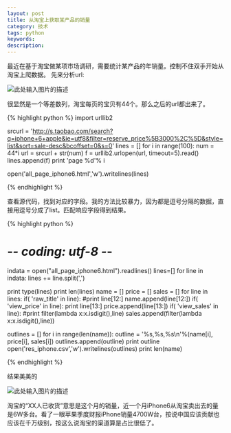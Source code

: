 ```yaml
---
layout: post
title: 从淘宝上获取某产品的销量
category: 技术
tags: python
keywords:
description:
---
```


最近在基于淘宝做某项市场调研，需要统计某产品的年销量。控制不住双手开始从淘宝上爬数据。
先来分析url:

![此处输入图片的描述](http://7nj0fx.com1.z0.glb.clouddn.com/屏幕快照%202015-07-24%20下午3.47.30.png)

很显然是一个等差数列，淘宝每页的宝贝有44个。那么之后的url都出来了。

{% highlight python %}
import urllib2

srcurl = 'http://s.taobao.com/search?q=iphone+6+apple&ie=utf8&filter=reserve_price%5B3000%2C%5D&style=list&sort=sale-desc&bcoffset=0&s=0'
lines = []
for i in range(100):
    num = 44*i
    url = srcurl + str(num)
    f = urllib2.urlopen(url, timeout=5).read()
    lines.append(f)
    print 'page %d'% i

open('all_page_iphone6.html','w').writelines(lines)

{% endhighlight %}

查看源代码，找到对应的字段。我的方法比较暴力，因为都是逗号分隔的数据，直接用逗号分成了list。匹配响应字段得到结果。


{% highlight python %}

# -*- coding: utf-8 -*-

indata = open("all_page_iphone6.html").readlines()
lines=[]
for line in indata:
    lines += line.split(',')

print type(lines)
print len(lines)
name = []
price = []
sales = []
for line in lines:
    if( 'raw_title' in line):
        #print line[12:]
        name.append(line[12:])
    if( 'view_price' in line):
        print line[13:]
        price.append(line[13:])
    if( 'view_sales' in line):
        #print filter(lambda x:x.isdigit(),line)
        sales.append(filter(lambda x:x.isdigit(),line))

outlines = []
for i in range(len(name)):
    outline = '%s,%s,%s\n'%(name[i], price[i], sales[i])
    outlines.append(outline)
    print outline
open('res_iphone.csv','w').writelines(outlines)
print len(name)

{% endhighlight %}

结果美美的


![此处输入图片的描述](http://7nj0fx.com1.z0.glb.clouddn.com/屏幕快照%202015-07-24%20下午4.01.39.png)

淘宝的“XX人已收货”意思是这个月的销量，近一个月iPhone6从淘宝卖出去的量是6W多台。看了一眼苹果季度财报iPhone销量4700W台，按说中国应该贡献也应该在千万级别，按这么说淘宝的渠道算是占比很低了。

